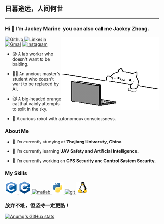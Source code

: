 ## 日暮途远，人间何世

---

### Hi 👋 I'm Jackey Marine, you can also call me Jackey Zhong.

<img src="/cat.gif" alt="GIF" align="right" width="320" height="240" />

[![Github](https://img.shields.io/badge/-GitHub-000?style=flat&logo=Github&logoColor=white)](https://github.com/Jackey-Marine)
[![Linkedin](https://img.shields.io/badge/-Linkedin-blue?style=flat&logo=Linkedin&logoColor=white)](https://www.linkedin.com/in/%E5%90%AF%E8%BF%AA-%E9%92%9F-jackeyzhong/)
[![Gmail](https://img.shields.io/badge/-jackeyzhong7@gmail.com.com-c14438?style=flat&logo=Gmail&logoColor=white)](mailto:jackeyzhong7@gmail.com)
[![Instagram](https://img.shields.io/badge/-Instagram-c13584?style=flat&labelColor=c13584&logo=instagram&logoColor=white)](https://www.instagram.com/jackey_zhong/)

- 😟 A lab worker who doesn't want to be balding.

- 👨‍💻 An anxious master's student who doesn't want to be replaced by AI.

- 😼 A big-headed orange cat that vainly attempts to split in the sky.

- 🤖 A curious robot with autonomous consciousness.

### About Me

- 🔭 I’m currently studying at **Zhejiang University, China.**

- 🌱 I’m currently learning **UAV Safety and Artificial Intelligence.**

- 🤝 I’m currently working on **CPS Security and Control System Security.**

### My Skills

<p align="left"> 
<a href="https://www.cprogramming.com/" target="_blank" rel="noreferrer"> <img src="https://raw.githubusercontent.com/devicons/devicon/master/icons/c/c-original.svg" alt="c" width="40" height="40"/> </a> 
<a href="https://www.w3schools.com/cpp/" target="_blank" rel="noreferrer"> <img src="https://raw.githubusercontent.com/devicons/devicon/master/icons/cplusplus/cplusplus-original.svg" alt="cplusplus" width="40" height="40"/> </a> 
<a href="https://www.mathworks.com/" target="_blank" rel="noreferrer"> <img src="https://upload.wikimedia.org/wikipedia/commons/2/21/Matlab_Logo.png" alt="matlab" width="40" height="40"/> </a> 
<a href="https://www.python.org" target="_blank" rel="noreferrer"> <img src="https://raw.githubusercontent.com/devicons/devicon/master/icons/python/python-original.svg" alt="python" width="40" height="40"/> </a> 
<a href="https://git-scm.com/" target="_blank" rel="noreferrer"> <img src="https://www.vectorlogo.zone/logos/git-scm/git-scm-icon.svg" alt="git" width="40" height="40"/> </a> 
<a href="https://www.linux.org/" target="_blank" rel="noreferrer"> <img src="https://raw.githubusercontent.com/devicons/devicon/master/icons/linux/linux-original.svg" alt="linux" width="40" height="40"/> </a> 

</p>

### 放弃不难，但坚持一定更酷！ 

[![Anurag's GitHub stats](https://github-readme-stats.vercel.app/api?username=Jackey-Marine&count_private=true&show_icons=true&theme=dark)](https://github.com/anuraghazra/github-readme-stats)
